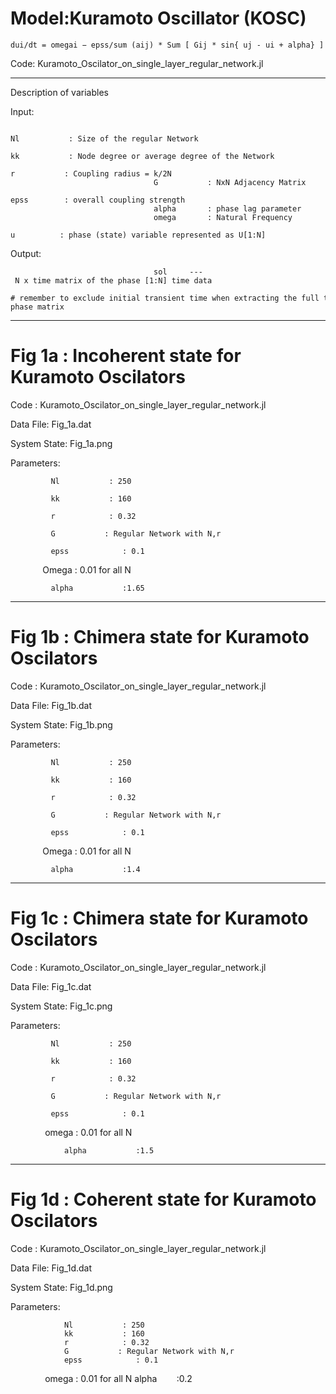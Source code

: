 # Model:Kuramoto Oscillator (KOSC)

    dui/dt = omegai − epss/sum (aij) * Sum [ Gij * sin{ uj - ui + alpha} ]

Code: Kuramoto_Oscilator_on_single_layer_regular_network.jl

-----------------------------------------------------------------------------------------------------------------

Description of variables

Input:

                                    Nl           : Size of the regular Network
                                    kk           : Node degree or average degree of the Network
                                    r           : Coupling radius = k/2N   
                                    G           : NxN Adjacency Matrix
                                    epss        : overall coupling strength 
                                    alpha       : phase lag parameter
                                    omega       : Natural Frequency
                                    u          : phase (state) variable represented as U[1:N]

Output:

                                    sol     --- N x time matrix of the phase [1:N] time data
                                    # remember to exclude initial transient time when extracting the full time-phase matrix

----------------------------------------------------------------------------------------------------------------
# Fig 1a : Incoherent state for Kuramoto Oscilators  

Code : Kuramoto_Oscilator_on_single_layer_regular_network.jl

Data File: Fig_1a.dat

System State: Fig_1a.png

Parameters:

             Nl           : 250
             
             kk           : 160
             
             r            : 0.32
             
             G           : Regular Network with N,r
             
             epss            : 0.1  
             
             Omega       : 0.01 for all N
             
             alpha           :1.65
             
----------------------------------------------------------------------------------------------------------------
# Fig 1b : Chimera state for Kuramoto Oscilators  

Code : Kuramoto_Oscilator_on_single_layer_regular_network.jl

Data File: Fig_1b.dat

System State: Fig_1b.png

Parameters:


             Nl           : 250
             
             kk           : 160
             
             r            : 0.32
             
             G           : Regular Network with N,r
             
             epss            : 0.1   
             
             Omega       : 0.01 for all N
             
             alpha           :1.4

----------------------------------------------------------------------------------------------------------------
# Fig 1c : Chimera state for Kuramoto Oscilators  

Code : Kuramoto_Oscilator_on_single_layer_regular_network.jl

Data File: Fig_1c.dat

System State: Fig_1c.png

Parameters:


             Nl           : 250
             
             kk           : 160
             
             r            : 0.32
             
             G           : Regular Network with N,r
             
             epss            : 0.1   
             
                omega       : 0.01 for all N
             
                alpha           :1.5
        

----------------------------------------------------------------------------------------------------------------

# Fig 1d : Coherent state for Kuramoto Oscilators  

Code : Kuramoto_Oscilator_on_single_layer_regular_network.jl

Data File: Fig_1d.dat

System State: Fig_1d.png

Parameters:


                Nl           : 250
                kk           : 160
                r            : 0.32
                G           : Regular Network with N,r
                epss            : 0.1      
                omega       : 0.01 for all N
                alpha           :0.2
